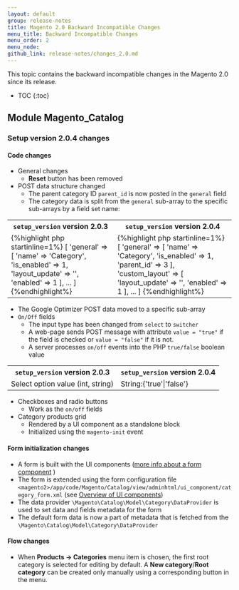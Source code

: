 ```yaml
---
layout: default
group: release-notes
title: Magento 2.0 Backward Incompatible Changes
menu_title: Backward Incompatible Changes
menu_order: 2
menu_node: 
github_link: release-notes/changes_2.0.md
---
```


This topic contains the backward incompatible changes in the Magento 2.0 since its release.

* TOC
{:toc}

## Module Magento_Catalog

### Setup version 2.0.4 changes

#### Code changes

* General changes
  * **Reset** button has been removed
* POST data structure changed
  * The parent category ID `parent_id` is now posted in the `general` field
  * The category data is split from the `general` sub-array to the specific sub-arrays by a field set name:
    
<table>
  <tr>
    <th><code>setup_version</code> version 2.0.3</th>
    <th><code>setup_version</code> version 2.0.4</th>
  </tr>
  <tr>
    <td>
    {%highlight php startinline=1%}
    [
        'general' => [
            'name' => 'Category',
            'is_enabled' => 1,
            'layout_update' => '<XML CODE>',
            'enabled' => 1
        ],
        ...
    ]
    {%endhighlight%}
    </td>
    <td>
    {%highlight php startinline=1%}
    [
        'general' => [
            'name' => 'Category',
            'is_enabled' => 1,
            'parent_id' => 3
        ],
        'custom_layout' => [
            'layout_update' => '<XML CODE>',
            'enabled' => 1
        ],
        ...
    ]
    {%endhighlight%}
    </td>
  </tr>
</table>

* The Google Optimizer POST data moved to a specific sub-array
* `On/Off` fields 
  * The input type has been changed from `select` to `switcher`
  * A web-page sends POST message with attribute `value = "true"` if the field is checked or `value = "false"` if it is not.
  * A server processes `on/off` events into the PHP `true/false` boolean value
    
<table>
  <tr>
    <th><code>setup_version</code> version 2.0.3</th>
    <th><code>setup_version</code> version 2.0.4</th>
  </tr>
  <tr>
    <td>
    Select option value (int, string)
    </td>
    <td>
    String:{'true'|'false'}
    </td>
  </tr>
</table>

* Checkboxes and radio buttons
  * Work as the `on/off` fields
* Category products grid
  * Rendered by a UI component as a standalone block
  * Initialized using the `magento-init` event

#### Form initialization changes

* A form is built with the UI components ([more info about a form component](http://devdocs.magento.com/guides/v2.0/ui-components/ui-form.html) )
* The form is extended using the form configuration file `<magento2>/app/code/Magento/Catalog/view/adminhtml/ui_component/category_form.xml` (see [Overview of UI components](http://devdocs.magento.com/guides/v2.0/ui-components/ui-definition.html))
* The data provider `\Magento\Catalog\Model\Category\DataProvider` is used to set data and fields metadata for the form
* The default form data is now a part of metadata that is fetched from the `\Magento\Catalog\Model\Category\DataProvider`

#### Flow changes

* When **Products -> Categories** menu item is chosen, the first root category is selected for editing by default. A **New category**/**Root category** can be created only manually using a corresponding button in the menu.